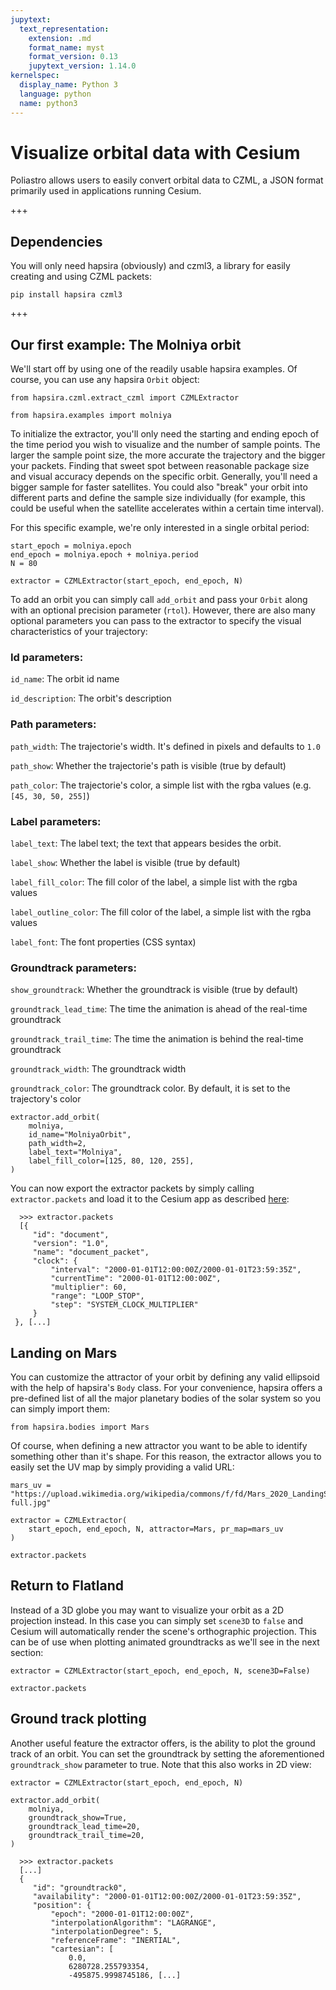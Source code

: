 ```yaml
---
jupytext:
  text_representation:
    extension: .md
    format_name: myst
    format_version: 0.13
    jupytext_version: 1.14.0
kernelspec:
  display_name: Python 3
  language: python
  name: python3
---
```


# Visualize orbital data with Cesium

Poliastro allows users to easily convert orbital data to CZML, a JSON format primarily used in applications running Cesium.

+++

## Dependencies

You will only need hapsira (obviously) and czml3, a library for easily creating and using CZML packets:

``pip install hapsira czml3``

+++

## Our first example: The Molniya orbit

We'll start off by using one of the readily usable hapsira examples. Of course, you can use any hapsira ``Orbit`` object:

```{code-cell}
from hapsira.czml.extract_czml import CZMLExtractor
```

```{code-cell}
from hapsira.examples import molniya
```

To initialize the extractor, you'll only need the starting and ending epoch of the time period you wish to visualize and the number of sample points. The larger the sample point size, the more accurate the trajectory and the bigger your packets. Finding that sweet spot between reasonable package size and visual accuracy depends on the specific orbit. Generally, you'll need a bigger sample for faster satellites. You could also "break" your orbit into different parts and define the sample size individually (for example, this could be useful when the satellite accelerates within a certain time interval).

For this specific example, we're only interested in a single orbital period:

```{code-cell}
start_epoch = molniya.epoch
end_epoch = molniya.epoch + molniya.period
N = 80
```

```{code-cell}
extractor = CZMLExtractor(start_epoch, end_epoch, N)
```

To add an orbit you can simply call ``add_orbit`` and pass your ``Orbit`` along with an optional precision parameter (``rtol``). However, there are also many optional parameters you can pass to the extractor to specify the visual characteristics of your trajectory:

### Id parameters:

``id_name``: The orbit id name

``id_description``: The orbit's description

### Path parameters:

``path_width``: The trajectorie's width. It's defined in pixels and defaults to ``1.0``

``path_show``: Whether the trajectorie's path is visible (true by default)

``path_color``: The trajectorie's color, a simple list with the rgba values (e.g. ``[45, 30, 50, 255]``)

### Label parameters:

``label_text``: The label text; the text that appears besides the orbit.

``label_show``: Whether the label is visible (true by default)

``label_fill_color``: The fill color of the label, a simple list with the rgba values

``label_outline_color``: The fill color of the label, a simple list with the rgba values

``label_font``:  The font properties (CSS syntax)

### Groundtrack parameters:

``show_groundtrack``: Whether the groundtrack is visible (true by default)

``groundtrack_lead_time``: The time the animation is ahead of the real-time groundtrack

``groundtrack_trail_time``: The time the animation is behind the real-time groundtrack

``groundtrack_width``: The groundtrack width

``groundtrack_color``: The groundtrack color. By default, it is set to the trajectory's color

```{code-cell}
extractor.add_orbit(
    molniya,
    id_name="MolniyaOrbit",
    path_width=2,
    label_text="Molniya",
    label_fill_color=[125, 80, 120, 255],
)
```

You can now export the extractor packets by simply calling ``extractor.packets`` and load it to the Cesium app as described [here](https://github.com/hapsira/cesium-app):

```{raw-cell}
  >>> extractor.packets
  [{
     "id": "document",
     "version": "1.0",
     "name": "document_packet",
     "clock": {
         "interval": "2000-01-01T12:00:00Z/2000-01-01T23:59:35Z",
         "currentTime": "2000-01-01T12:00:00Z",
         "multiplier": 60,
         "range": "LOOP_STOP",
         "step": "SYSTEM_CLOCK_MULTIPLIER"
     }
 }, [...]
```

## Landing on Mars

You can customize the attractor of your orbit by defining any valid ellipsoid with the help of hapsira's ``Body`` class. For your convenience, hapsira offers a pre-defined list of all the major planetary bodies of the solar system so you can simply import them:

```{code-cell}
from hapsira.bodies import Mars
```

Of course, when defining a new attractor you want to be able to identify something other than it's shape. For this reason, the extractor allows you to easily set the UV map by simply providing a valid URL:

```{code-cell}
mars_uv = "https://upload.wikimedia.org/wikipedia/commons/f/fd/Mars_2020_LandingSites_Final_8-full.jpg"
```

```{code-cell}
extractor = CZMLExtractor(
    start_epoch, end_epoch, N, attractor=Mars, pr_map=mars_uv
)
```

```{code-cell}
extractor.packets
```

## Return to Flatland

Instead of a 3D globe you may want to visualize your orbit as a 2D projection instead. In this case you can simply set ``scene3D`` to ``false`` and Cesium will automatically render the scene's orthographic projection. This can be of use when plotting animated groundtracks as we'll see in the next section:

```{code-cell}
extractor = CZMLExtractor(start_epoch, end_epoch, N, scene3D=False)
```

```{code-cell}
extractor.packets
```

## Ground track plotting

Another useful feature the extractor offers, is the ability to plot the ground track of an orbit. You can set the groundtrack by setting the aforementioned ``groundtrack_show`` parameter to true. Note that this also works in 2D view:

```{code-cell}
extractor = CZMLExtractor(start_epoch, end_epoch, N)
```

```{code-cell}
extractor.add_orbit(
    molniya,
    groundtrack_show=True,
    groundtrack_lead_time=20,
    groundtrack_trail_time=20,
)
```

```{raw-cell}
  >>> extractor.packets
  [...]
  {
     "id": "groundtrack0",
     "availability": "2000-01-01T12:00:00Z/2000-01-01T23:59:35Z",
     "position": {
         "epoch": "2000-01-01T12:00:00Z",
         "interpolationAlgorithm": "LAGRANGE",
         "interpolationDegree": 5,
         "referenceFrame": "INERTIAL",
         "cartesian": [
             0.0,
             6280728.255793354,
             -495875.9998745186, [...]
```
